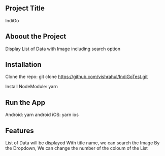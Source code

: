 ## Project Title
IndiGo

## Aboout the Project
Display List of Data with Image including search option


## Installation
Clone the repo: git clone https://github.com/vishrahul/IndiGoTest.git

Install NodeModule: yarn


## Run the App
Android: yarn android
iOS: yarn ios



## Features
List of Data will be displayed
With title name, we can search the Image
By the Dropdown, We can change the number of the coloum of the List
